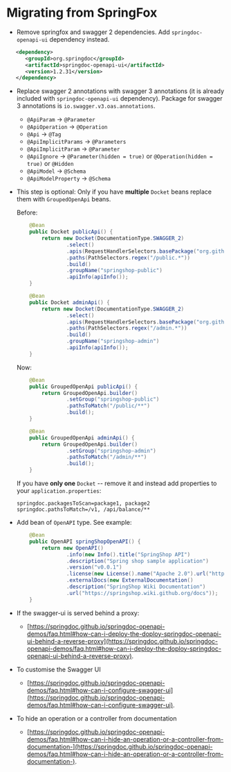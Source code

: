 # Migrating from SpringFox

+ Remove springfox and swagger 2 dependencies. Add `springdoc-openapi-ui` dependency instead.

```xml
   <dependency>
      <groupId>org.springdoc</groupId>
      <artifactId>springdoc-openapi-ui</artifactId>
      <version>1.2.31</version>
   </dependency>
```
 
+ Replace swagger 2 annotations with swagger 3 annotations (it is already included with `springdoc-openapi-ui` dependency).
Package for swagger 3 annotations is `io.swagger.v3.oas.annotations`.

  - `@ApiParam` -> `@Parameter`
  - `@ApiOperation` -> `@Operation`
  - `@Api` -> `@Tag`
  - `@ApiImplicitParams` -> `@Parameters`
  - `@ApiImplicitParam` -> `@Parameter`
  - `@ApiIgnore` -> `@Parameter(hidden = true)` or `@Operation(hidden = true)` or `@Hidden`
  - `@ApiModel` -> `@Schema` 
  - `@ApiModelProperty` -> `@Schema` 
  

+ This step is optional: Only if you have **multiple** `Docket` beans replace them with `GroupedOpenApi` beans.

  Before:
  ```java
      @Bean
      public Docket publicApi() {
          return new Docket(DocumentationType.SWAGGER_2)
                  .select()
                  .apis(RequestHandlerSelectors.basePackage("org.github.springshop.web.public"))
                  .paths(PathSelectors.regex("/public.*"))
                  .build()
                  .groupName("springshop-public")
                  .apiInfo(apiInfo());
      }
  
      @Bean
      public Docket adminApi() {
          return new Docket(DocumentationType.SWAGGER_2)
                  .select()
                  .apis(RequestHandlerSelectors.basePackage("org.github.springshop.web.admin"))
                  .paths(PathSelectors.regex("/admin.*"))
                  .build()
                  .groupName("springshop-admin")
                  .apiInfo(apiInfo());
      }
  ```
  Now:
  ```java
      @Bean
      public GroupedOpenApi publicApi() {
          return GroupedOpenApi.builder()
                  .setGroup("springshop-public")
                  .pathsToMatch("/public/**")
                  .build();
      }
  
      @Bean
      public GroupedOpenApi adminApi() {
          return GroupedOpenApi.builder()
                  .setGroup("springshop-admin")
                  .pathsToMatch("/admin/**")
                  .build();
      }
  ```
   If you have **only one** `Docket` -- remove it and instead add properties to your `application.properties`:
   ```properties
  springdoc.packagesToScan=package1, package2
  springdoc.pathsToMatch=/v1, /api/balance/**
  ```
+ Add bean of `OpenAPI` type. See example:
  ```java
      @Bean
      public OpenAPI springShopOpenAPI() {
          return new OpenAPI()
                  .info(new Info().title("SpringShop API")
                  .description("Spring shop sample application")
                  .version("v0.0.1")
                  .license(new License().name("Apache 2.0").url("http://springdoc.org")))
                  .externalDocs(new ExternalDocumentation()
                  .description("SpringShop Wiki Documentation")
                  .url("https://springshop.wiki.github.org/docs"));
      }
  ```
  
 + If the swagger-ui is served behind a proxy:
   * [https://springdoc.github.io/springdoc-openapi-demos/faq.html#how-can-i-deploy-the-doploy-springdoc-openapi-ui-behind-a-reverse-proxy](https://springdoc.github.io/springdoc-openapi-demos/faq.html#how-can-i-deploy-the-doploy-springdoc-openapi-ui-behind-a-reverse-proxy).

 + To customise the Swagger UI
   * [https://springdoc.github.io/springdoc-openapi-demos/faq.html#how-can-i-configure-swagger-ui](https://springdoc.github.io/springdoc-openapi-demos/faq.html#how-can-i-configure-swagger-ui).

 + To hide an operation or a controller from documentation
   * [https://springdoc.github.io/springdoc-openapi-demos/faq.html#how-can-i-hide-an-operation-or-a-controller-from-documentation-](https://springdoc.github.io/springdoc-openapi-demos/faq.html#how-can-i-hide-an-operation-or-a-controller-from-documentation-).

